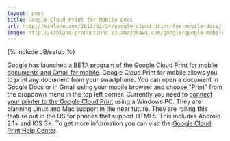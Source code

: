 ```yaml
---
layout: post
title: Google Cloud Print for Mobile Docs
url: http://kinlane.com/2011/01/24/google-cloud-print-for-mobile-docs/
image: http://kinlane-productions.s3.amazonaws.com/google/google-mobile-cloud-print.png
---
```

{% include JB/setup %}
<p>
     Google has launched a <a href="http://googlemobile.blogspot.com/2011/01/cloud-printing-on-go.html" target="_blank">BETA program of the Google Cloud Print for mobile documents and Gmail for mobile</a>. <img class="c1" src="http://kinlane-productions.s3.amazonaws.com/google/google-mobile-cloud-print.png" alt="" align="right" /> Google Cloud Print for mobile allows you to print any document from your smartphone. You can open a document in Google Docs or in Gmail using your mobile browser and choose "Print" from the dropdown menu in the top left corner. Currently you need to <a href="http://www.google.com/cloudprint" target="_blank">connect your printer to the Google Cloud Print</a> using a Windows PC. They are planning Linux and Mac support in the near future. They are rolling this feature out in the US for phones that support HTML5. This includes Android 2.1+ and IOS 3+. To get more information you can visit the <a href="http://www.google.com/cloudprint" target="_blank">Google Cloud Print Help Center</a>.
</p>